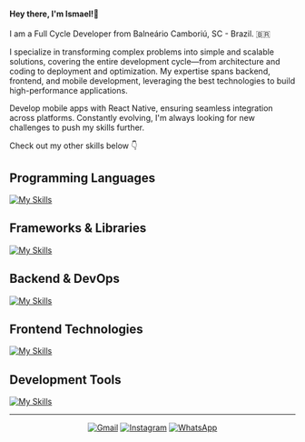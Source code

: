 #### Hey there, I'm Ismael!👋

I am a Full Cycle Developer from Balneário Camboriú, SC - Brazil. :brazil:

I specialize in transforming complex problems into simple and scalable solutions, covering the entire development cycle—from architecture and coding to deployment and optimization. My expertise spans backend, frontend, and mobile development, leveraging the best technologies to build high-performance applications.

Develop mobile apps with React Native, ensuring seamless integration across platforms. Constantly evolving, I'm always looking for new challenges to push my skills further.

Check out my other skills below 👇


## Programming Languages
[![My Skills](https://skillicons.dev/icons?i=php,js,ts)](https://skillicons.dev)

## Frameworks & Libraries
[![My Skills](https://skillicons.dev/icons?i=laravel,nestjs,react,vue,sequelize)](https://skillicons.dev)


## Backend & DevOps
[![My Skills](https://skillicons.dev/icons?i=nodejs,nginx,docker,cloudflare)](https://skillicons.dev)


## Frontend Technologies
[![My Skills](https://skillicons.dev/icons?i=html,css,tailwind,vite)](https://skillicons.dev)


## Development Tools
[![My Skills](https://skillicons.dev/icons?i=git,postman,linux,ubuntu,bash)](https://skillicons.dev)

---

<p align="center">
<a href="mailto:khoutzdev@gmail.com"><img src="https://img.shields.io/badge/Email-D14836?style=flat&amp;logo=gmail&amp;logoColor=white" alt="Gmail"></a>
<a href="https://www.instagram.com/khoutzn"><img src="https://img.shields.io/badge/Instagram-E4405F?style=flat&amp;logo=instagram&amp;logoColor=white" alt="Instagram"></a>
<a href="https://wa.me/5588996468040"><img src="https://img.shields.io/badge/WhatsApp-25D366?style=flat&amp;logo=whatsapp&amp;logoColor=white" alt="WhatsApp"></a>
</p>


<!--
**khoutzx/khoutzx** is a ✨ _special_ ✨ repository because its `README.md` (this file) appears on your GitHub profile.

Here are some ideas to get you started:

- 🔭 I’m currently working on ...
- 🌱 I’m currently learning ...
- 👯 I’m looking to collaborate on ...
- 🤔 I’m looking for help with ...
- 💬 Ask me about ...
- 📫 How to reach me: ...
- 😄 Pronouns: ...
- ⚡ Fun fact: ...
-->
